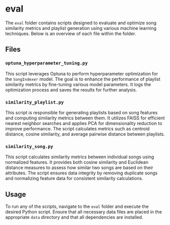 # eval

The `eval` folder contains scripts designed to evaluate and optimize song similarity metrics and playlist generation using various machine learning techniques. Below is an overview of each file within the folder.

## Files

### `optuna_hyperparameter_tuning.py`

This script leverages Optuna to perform hyperparameter optimization for the `SongIndexer` model. The goal is to enhance the performance of playlist similarity metrics by fine-tuning various model parameters. It logs the optimization process and saves the results for further analysis.

### `similarity_playlist.py`

This script is responsible for generating playlists based on song features and computing similarity metrics between them. It utilizes FAISS for efficient nearest neighbor searches and applies PCA for dimensionality reduction to improve performance. The script calculates metrics such as centroid distance, cosine similarity, and average pairwise distance between playlists.

### `similarity_song.py`

This script calculates similarity metrics between individual songs using normalized features. It provides both cosine similarity and Euclidean distance measures to assess how similar two songs are based on their attributes. The script ensures data integrity by removing duplicate songs and normalizing feature data for consistent similarity calculations.

## Usage

To run any of the scripts, navigate to the `eval` folder and execute the desired Python script. Ensure that all necessary data files are placed in the appropriate `data` directory and that all dependencies are installed.
